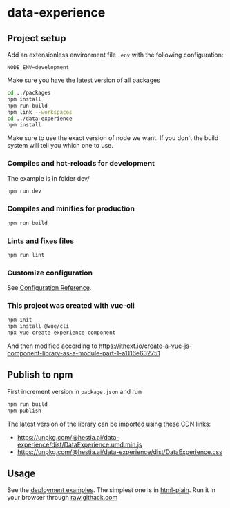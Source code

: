 # data-experience

## Project setup

Add an extensionless environment file `.env` with the following configuration:

```
NODE_ENV=development
```

Make sure you have the latest version of all packages

```bash
cd ../packages
npm install
npm run build
npm link --workspaces
cd ../data-experience
npm install
```

Make sure to use the exact version of node we want. If you don't the build system will tell you which one to use.

### Compiles and hot-reloads for development

The example is in folder dev/

```sh
npm run dev
```

### Compiles and minifies for production

```sh
npm run build
```

### Lints and fixes files

```sh
npm run lint
```

### Customize configuration

See [Configuration Reference](https://cli.vuejs.org/config/).

### This project was created with vue-cli

```sh
npm init
npm install @vue/cli
npx vue create experience-component
```

And then modified according to https://itnext.io/create-a-vue-js-component-library-as-a-module-part-1-a1116e632751

## Publish to npm

First increment version in `package.json` and run

```sh
npm run build
npm publish
```

The latest version of the library can be imported using these CDN links:

- https://unpkg.com/@hestia.ai/data-experience/dist/DataExperience.umd.min.js
- https://unpkg.com/@hestia.ai/data-experience/dist/DataExperience.css

## Usage

See the [deployment examples](./deployment-examples/). The simplest one is in [html-plain](./deployment-examples/html-plain/index.html). Run it in your browser through [raw.githack.com](https://raw.githack.com/hestiaAI/hestialabs-experiences/master/data-experience/deployment-examples/html-plain/index.html)
